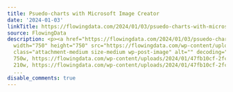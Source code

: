 ```yaml
---
title: Psuedo-charts with Microsoft Image Creator
date: '2024-01-03'
linkTitle: https://flowingdata.com/2024/01/03/psuedo-charts-with-microsoft-image-creator/
source: FlowingData
description: <p><a href="https://flowingdata.com/2024/01/03/psuedo-charts-with-microsoft-image-creator/"><img
  width="750" height="750" src="https://flowingdata.com/wp-content/uploads/2024/01/47fb10cf-2fcc-4c43-8c98-f9ba6043fbdb-750x750.jpg"
  class="attachment-medium size-medium wp-post-image" alt="" decoding="async" srcset="https://flowingdata.com/wp-content/uploads/2024/01/47fb10cf-2fcc-4c43-8c98-f9ba6043fbdb-750x750.jpg
  750w, https://flowingdata.com/wp-content/uploads/2024/01/47fb10cf-2fcc-4c43-8c98-f9ba6043fbdb-210x210.jpg
  210w, https://flowingdata.com/wp-content/uploads/2024/01/47fb10cf-2fcc-4c43-8c98-f
  ...
disable_comments: true
---
```

<p><a href="https://flowingdata.com/2024/01/03/psuedo-charts-with-microsoft-image-creator/"><img width="750" height="750" src="https://flowingdata.com/wp-content/uploads/2024/01/47fb10cf-2fcc-4c43-8c98-f9ba6043fbdb-750x750.jpg" class="attachment-medium size-medium wp-post-image" alt="" decoding="async" srcset="https://flowingdata.com/wp-content/uploads/2024/01/47fb10cf-2fcc-4c43-8c98-f9ba6043fbdb-750x750.jpg 750w, https://flowingdata.com/wp-content/uploads/2024/01/47fb10cf-2fcc-4c43-8c98-f9ba6043fbdb-210x210.jpg 210w, https://flowingdata.com/wp-content/uploads/2024/01/47fb10cf-2fcc-4c43-8c98-f ...